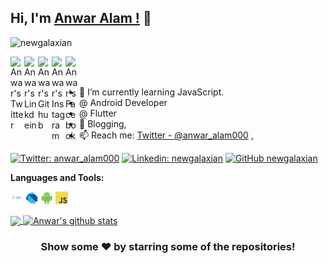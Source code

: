## Hi, I'm [Anwar Alam !]() 👋

<p align="left"> <img src="https://komarev.com/ghpvc/?username=newgalaxian&label=Views&color=blue&style=plastic" alt="newgalaxian" /> </p>

<a href="https://twitter.com/anwar_alam000">
  <img align="left" alt="Anwar's Twitter" width="22px" src="https://cdn.jsdelivr.net/npm/simple-icons@v3/icons/twitter.svg" />
</a>
<a href="https://linkedin.com/in/newgalaxian">
  <img align="left" alt="Anwar's Linkdein" width="22px" src="https://cdn.jsdelivr.net/npm/simple-icons@v3/icons/linkedin.svg" />
</a>
<a href="https://github.com/newgalaxian">
  <img align="left" alt="Anwar's Github" width="22px" src="https://cdn.jsdelivr.net/npm/simple-icons@v3/icons/github.svg" />
</a>
<a href="https://instagram.com/alam9022/">
  <img align="left" alt="Anwar's Instagram" width="22px" src="https://cdn.jsdelivr.net/npm/simple-icons@v3/icons/instagram.svg" />
</a>
<a href="https://www.facebook.com/newgalaxian/">
  <img align="left" alt="Anwar's Facebook" width="22px" src="https://cdn.jsdelivr.net/npm/simple-icons@v3/icons/facebook.svg" />
</a>

<br/>
<br/>



- 🔭 I’m currently learning JavaScript.
- @  Android Developer
- @  Flutter
- 💬 Blogging,
- 📫 Reach me: [Twitter - @anwar_alam000](https://twitter.com/anwar_alam000) , 


[![Twitter: anwar_alam000](https://img.shields.io/twitter/follow/anwar9alam?style=social)](https://twitter.com/anwar_alam000)
[![Linkedin: newgalaxian](https://img.shields.io/badge/-newgalaxian-blue?style=flat-square&logo=Linkedin&logoColor=white&link=https://www.linkedin.com/in/newgalaxian/)](https://www.linkedin.com/in/newgalaxian/)
[![GitHub newgalaxian](https://img.shields.io/github/followers/newgalaxian?label=follow&style=social)](https://github.com/newgalaxian)


**Languages and Tools:**  

<code><img height="20" src="https://raw.githubusercontent.com/github/explore/80688e429a7d4ef2fca1e82350fe8e3517d3494d/topics/java/java.png"></code>
<code><img height="20" src="https://raw.githubusercontent.com/github/explore/80688e429a7d4ef2fca1e82350fe8e3517d3494d/topics/dart/dart.png"></code>
<code><img height="20" src="https://raw.githubusercontent.com/github/explore/80688e429a7d4ef2fca1e82350fe8e3517d3494d/topics/android/android.png"></code>
<code><img height="20" src="https://raw.githubusercontent.com/github/explore/80688e429a7d4ef2fca1e82350fe8e3517d3494d/topics/javascript/javascript.png"></code>
   

<a href="https://github.com/newgalaxian">
  <img align="center" src="https://github-readme-stats.vercel.app/api/top-langs/?username=newgalaxian&theme=light&hide_langs_below=1" />
</a>
<a href="https://github.com/newgalaxian">
 <img align="center" src="https://github-readme-stats.vercel.app/api?username=newgalaxian&show_icons=true&theme=light&line_height=27" alt="Anwar's github stats"/>
</a>


<div align="center">

### Show some ❤️ by starring some of the repositories!

</div>

